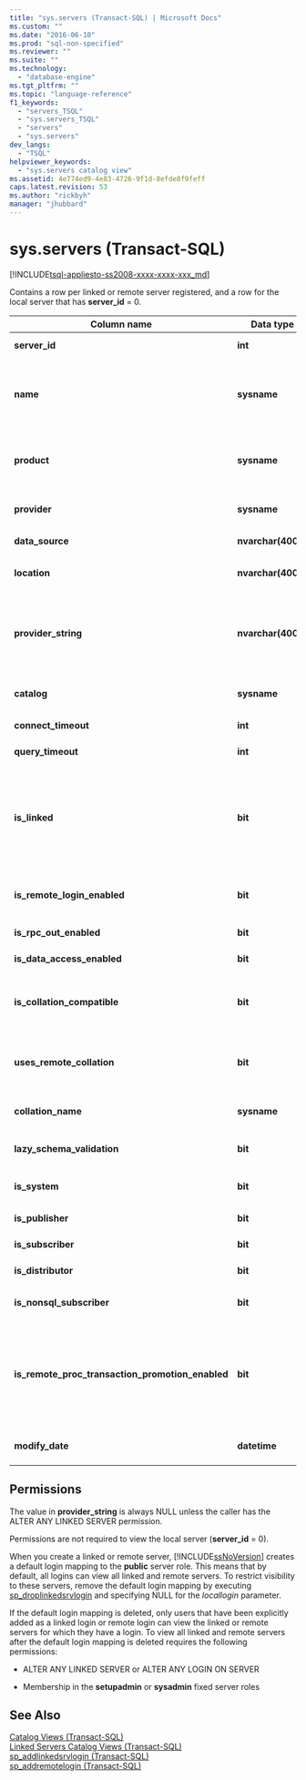 ```yaml
---
title: "sys.servers (Transact-SQL) | Microsoft Docs"
ms.custom: ""
ms.date: "2016-06-10"
ms.prod: "sql-non-specified"
ms.reviewer: ""
ms.suite: ""
ms.technology: 
  - "database-engine"
ms.tgt_pltfrm: ""
ms.topic: "language-reference"
f1_keywords: 
  - "servers_TSQL"
  - "sys.servers_TSQL"
  - "servers"
  - "sys.servers"
dev_langs: 
  - "TSQL"
helpviewer_keywords: 
  - "sys.servers catalog view"
ms.assetid: 4e774ed9-4e83-4726-9f1d-8efde8f9feff
caps.latest.revision: 53
ms.author: "rickbyh"
manager: "jhubbard"
---
```

# sys.servers (Transact-SQL)
[!INCLUDE[tsql-appliesto-ss2008-xxxx-xxxx-xxx_md](../../../a9retired/includes/tsql-appliesto-ss2008-xxxx-xxxx-xxx-md.md)]

  Contains a row per linked or remote server registered, and a row for the local server that has **server_id** = 0.  
  
  
|Column name|Data type|Description|  
|-----------------|---------------|-----------------|  
|**server_id**|**int**|Local ID of linked server.|  
|**name**|**sysname**|When **server_id** = 0, this is the server name.<br /><br /> When **server_id** >0 , this is the local name of linked server.|  
|**product**|**sysname**|Product name of the linked server. "SQL Server" indicates this is another instance of [!INCLUDE[ssNoVersion](../../../a9notintoc/includes/ssnoversion-md.md)].|  
|**provider**|**sysname**|OLE DB provider name for connecting to linked server.|  
|**data_source**|**nvarchar(4000)**|OLE DB data source connection property.|  
|**location**|**nvarchar(4000)**|OLE DB location connection property. NULL if none.|  
|**provider_string**|**nvarchar(4000)**|OLE DB provider-string connection property.<br /><br /> Is NULL unless the caller has the ALTER ANY LINKED SERVER permission.|  
|**catalog**|**sysname**|OLEDB catalog connection property. NULL if none.|  
|**connect_timeout**|**int**|Connect time-out in seconds, 0 if none.|  
|**query_timeout**|**int**|Query time-out in seconds, 0 if none.|  
|**is_linked**|**bit**|0 = Is an old-style server added by using **sp_addserver**, with different RPC and distributed-transaction behavior.<br /><br /> 1 = Standard linked server.|  
|**is_remote_login_enabled**|**bit**|RPC option is set enabling incoming remote logins for this server.|  
|**is_rpc_out_enabled**|**bit**|Outgoing (from this server) RPC is enabled.|  
|**is_data_access_enabled**|**bit**|Server is enabled for distributed queries.|  
|**is_collation_compatible**|**bit**|Collation of remote data is assumed to be compatible with local data if no collation information is available.|  
|**uses_remote_collation**|**bit**|If 1, use the collation reported by the remote server; otherwise, use the collation specified by the next column.|  
|**collation_name**|**sysname**|Name of collation to use, or NULL if just use local.|  
|**lazy_schema_validation**|**bit**|If 1, schema validation is not checked at query startup.|  
|**is_system**|**bit**|This server can be accessed only by the internal system.|  
|**is_publisher**|**bit**|Server is a replication Publisher.|  
|**is_subscriber**|**bit**|Server is a replication Subscriber.|  
|**is_distributor**|**bit**|Server is a replication Distributor.|  
|**is_nonsql_subscriber**|**bit**|Server is a non-SQL Server replication Subscriber.|  
|**is_remote_proc_transaction_promotion_enabled**|**bit**|If 1, calling a remote stored procedure starts a distributed transaction and enlists the transaction with MS DTC. For more information, see [sp_serveroption &#40;Transact-SQL&#41;](../../../relational-databases/reference/system-stored-procedures/sp-serveroption-transact-sql.md).|  
|**modify_date**|**datetime**|Date that server information was last changed.|  
  
## Permissions  
 The value in **provider_string** is always NULL unless the caller has the ALTER ANY LINKED SERVER permission.  
  
 Permissions are not required to view the local server (**server_id** = 0).  
  
 When you create a linked or remote server, [!INCLUDE[ssNoVersion](../../../a9notintoc/includes/ssnoversion-md.md)] creates a default login mapping to the **public** server role. This means that by default, all logins can view all linked and remote servers. To restrict visibility to these servers, remove the default login mapping by executing [sp_droplinkedsrvlogin](../../../relational-databases/reference/system-stored-procedures/sp-droplinkedsrvlogin-transact-sql.md) and specifying NULL for the *locallogin* parameter.  
  
 If the default login mapping is deleted, only users that have been explicitly added as a linked login or remote login can view the linked or remote servers for which they have a login. To view all linked and remote servers after the default login mapping is deleted requires the following permissions:  
  
-   ALTER ANY LINKED SERVER or ALTER ANY LOGIN ON SERVER  
  
-   Membership in the **setupadmin** or **sysadmin** fixed server roles  
  
## See Also  
 [Catalog Views &#40;Transact-SQL&#41;](../../../relational-databases/reference/system-catalog-views/catalog-views-transact-sql.md)   
 [Linked Servers Catalog Views &#40;Transact-SQL&#41;](../../../relational-databases/reference/system-catalog-views/linked-servers-catalog-views-transact-sql.md)   
 [sp_addlinkedsrvlogin &#40;Transact-SQL&#41;](../../../relational-databases/reference/system-stored-procedures/sp-addlinkedsrvlogin-transact-sql.md)   
 [sp_addremotelogin &#40;Transact-SQL&#41;](../../../relational-databases/reference/system-stored-procedures/sp-addremotelogin-transact-sql.md)  
  
  